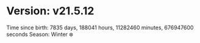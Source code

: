 # Version: v21.5.12
Time since birth: 7835 days, 188041 hours, 11282460 minutes, 676947600 seconds
Season: Winter ❄️

